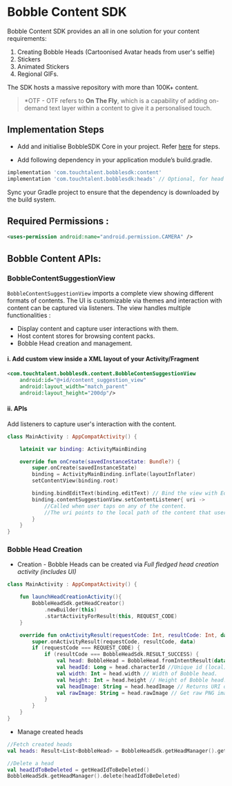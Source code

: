  #  Bobble Content SDK

Bobble Content SDK provides an all in one solution for your content requirements:
1. Creating Bobble Heads (Cartoonised Avatar heads from user's selfie)
2. Stickers
3. Animated Stickers
4. Regional GIFs.

The SDK hosts a massive repository with more than 100K+ content.

> *OTF - OTF refers to <b>On The Fly</b>, which is a capability of adding on-demand text layer within a content to give it a personalised touch.
## <a name="implementation_steps"></a>Implementation Steps

- Add and initialise BobbleSDK Core in your project. Refer [here](Readme.md#setup) for steps.

- Add following dependency in your application module’s build.gradle.
```groovy
implementation 'com.touchtalent.bobblesdk:content'
implementation 'com.touchtalent.bobblesdk:heads' // Optional, for head support
```

Sync your Gradle project to ensure that the dependency is downloaded by the build system.

## Required Permissions : 

```xml
<uses-permission android:name="android.permission.CAMERA" />
```
##  Bobble Content APIs:

### BobbleContentSuggestionView
```BobbleContentSuggestionView``` imports a complete view showing different formats of contents. The UI is customizable via themes and interaction with content can be captured via listeners. The view handles multiple functionalities :

- Display content and capture user interactions with them.
- Host content stores for browsing content packs.
- Bobble Head creation and management. 

#### i. Add custom view inside a XML layout of your Activity/Fragment
```xml
<com.touchtalent.bobblesdk.content.BobbleContenSuggestionView
    android:id="@+id/content_suggestion_view"
    android:layout_width="match_parent"
    android:layout_height="200dp"/>
```
#### ii. APIs
Add listeners to capture user's interaction with the content.

```kotlin
class MainActivity : AppCompatActivity() {

    lateinit var binding: ActivityMainBinding

    override fun onCreate(savedInstanceState: Bundle?) {
        super.onCreate(savedInstanceState)
        binding = ActivityMainBinding.inflate(layoutInflater)
        setContentView(binding.root)

        binding.bindEditText(binding.editText) // Bind the view with EditText to personalise based on input text
        binding.contentSuggestionView.setContentListener{ uri ->
            //Called when user taps on any of the content.
            //The uri points to the local path of the content that user tapped on.
        }
    }
}
```

### Bobble Head Creation

- Creation - Bobble Heads can be created via *Full fledged head creation activity (includes UI)*

```kotlin 
class MainActivity : AppCompatActivity() {

    fun launchHeadCreationActivity(){
        BobbleHeadSdk.getHeadCreator()
            .newBuilder(this)
            .startActivityForResult(this, REQUEST_CODE)
    }

    override fun onActivityResult(requestCode: Int, resultCode: Int, data: Intent?) {
        super.onActivityResult(requestCode, resultCode, data)
        if (requestCode === REQUEST_CODE) {
            if (resultCode === BobbleHeadSdk.RESULT_SUCCESS) {
                val head: BobbleHead = BobbleHead.fromIntentResult(data)
                val headId: Long = head.characterId //Unique id (local) of head.
                val width: Int = head.width // Width of Bobble head.
                val height: Int = head.height // Height of Bobble head.
                val headImage: String = head.headImage // Returns URI of PNG image pointing to the Bobble Head.
                val rawImage: String = head.rawImage // Get raw PNG image used for head creation
            }
        } 
    }
}
```

- Manage created heads

```kotlin
//Fetch created heads
val heads: Result<List<BobbleHead> = BobbleHeadSdk.getHeadManager().getAll() // Suspend function to fetch all heads

//Delete a head
val headIdToBeDeleted = getHeadIdToBeDeleted()
BobbleHeadSdk.getHeadManager().delete(headIdToBeDeleted)
```
